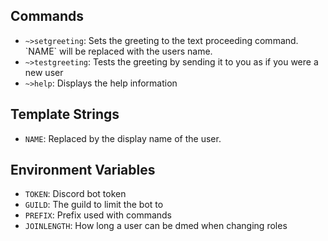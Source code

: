 ## Commands

- `~>setgreeting`: Sets the greeting to the text proceeding command. \`NAME\` will be replaced with the users name.
- `~>testgreeting`: Tests the greeting by sending it to you as if you were a new user
- `~>help`: Displays the help information

## Template Strings

- `NAME`: Replaced by the display name of the user.

## Environment Variables

- `TOKEN`: Discord bot token
- `GUILD`: The guild to limit the bot to
- `PREFIX`: Prefix used with commands
- `JOINLENGTH`: How long a user can be dmed when changing roles